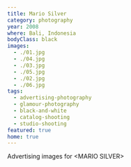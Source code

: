```yaml
---
title: Mario Silver
category: photography
year: 2008
where: Bali, Indonesia
bodyClass: black
images:
  - ./01.jpg
  - ./04.jpg
  - ./03.jpg
  - ./05.jpg
  - ./02.jpg
  - ./06.jpg
tags:
  - advertising-photography
  - glamour-photography
  - black-and-white
  - catalog-shooting
  - studio-shooting
featured: true
home: true
---
```


Advertising images for &lt;MARIO SILVER&gt;
